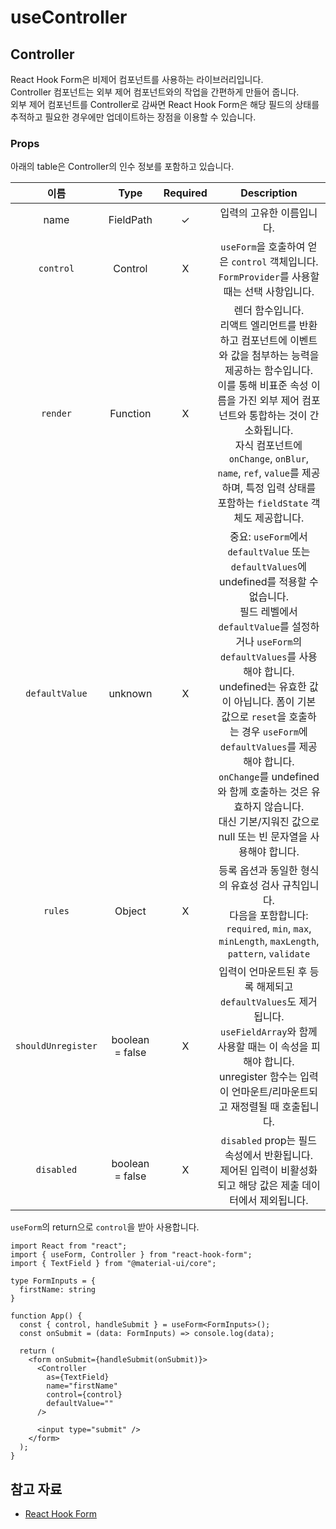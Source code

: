 # useController

## Controller

React Hook Form은 비제어 컴포넌트를 사용하는 라이브러리입니다.\
Controller 컴포넌트는 외부 제어 컴포넌트와의 작업을 간편하게 만들어 줍니다.\
외부 제어 컴포넌트를 Controller로 감싸면 React Hook Form은 해당 필드의 상태를 추적하고 필요한 경우에만 업데이트하는 장점을 이용할 수 있습니다.

### Props

아래의 table은 Controller의 인수 정보를 포함하고 있습니다.

이름 | Type | Required | Description
:-: | :-: | :-: | :-:
name | FieldPath | ✓ | 입력의 고유한 이름입니다.
`control` | Control | X | `useForm`을 호출하여 얻은 `control` 객체입니다. <br> `FormProvider`를 사용할 때는 선택 사항입니다.
`render` | Function | X | 렌더 함수입니다. <br> 리액트 엘리먼트를 반환하고 컴포넌트에 이벤트와 값을 첨부하는 능력을 제공하는 함수입니다. <br> 이를 통해 비표준 속성 이름을 가진 외부 제어 컴포넌트와 통합하는 것이 간소화됩니다. <br> 자식 컴포넌트에 `onChange`, `onBlur`, `name`, `ref`, `value`를 제공하며, 특정 입력 상태를 포함하는 `fieldState` 객체도 제공합니다.
`defaultValue` | unknown | X | 중요: `useForm`에서 `defaultValue` 또는 `defaultValues`에 undefined를 적용할 수 없습니다. <br> 필드 레벨에서 `defaultValue`를 설정하거나 `useForm`의 `defaultValues`를 사용해야 합니다. <br> undefined는 유효한 값이 아닙니다. 폼이 기본 값으로 `reset`을 호출하는 경우 `useForm`에 `defaultValues`를 제공해야 합니다. <br> `onChange`를 undefined와 함께 호출하는 것은 유효하지 않습니다. <br> 대신 기본/지워진 값으로 null 또는 빈 문자열을 사용해야 합니다.
`rules` | Object | X | 등록 옵션과 동일한 형식의 유효성 검사 규칙입니다. <br> 다음을 포함합니다: `required`, `min`, `max`, `minLength`, `maxLength`, `pattern`, `validate`
`shouldUnregister` | boolean = false | X | 입력이 언마운트된 후 등록 해제되고 `defaultValues`도 제거됩니다. <br> `useFieldArray`와 함께 사용할 때는 이 속성을 피해야 합니다. <br> unregister 함수는 입력이 언마운트/리마운트되고 재정렬될 때 호출됩니다.
`disabled` | boolean = false | X | `disabled` prop는 필드 속성에서 반환됩니다. <br> 제어된 입력이 비활성화되고 해당 값은 제출 데이터에서 제외됩니다.

`useForm`의 return으로 `control`을 받아 사용합니다.

```tsx
import React from "react";
import { useForm, Controller } from "react-hook-form";
import { TextField } from "@material-ui/core";

type FormInputs = {
  firstName: string
}

function App() {
  const { control, handleSubmit } = useForm<FormInputs>();
  const onSubmit = (data: FormInputs) => console.log(data);

  return (
    <form onSubmit={handleSubmit(onSubmit)}>
      <Controller
        as={TextField}
        name="firstName"
        control={control}
        defaultValue=""
      />

      <input type="submit" />
    </form>
  );
}
```

## 참고 자료

- [React Hook Form](https://www.nextree.io/react-hook-form/)
